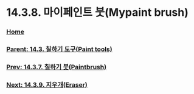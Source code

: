 # 14.3.8. 마이페인트 붓(Mypaint brush)

### [Home](./00-home.md)
### [Parent: 14.3. 칠하기 도구(Paint tools)](./14-03-00-paint-tools.md)
### [Prev: 14.3.7. 칠하기 붓(Paintbrush)](./14-03-07-paintbrush.md)
### [Next: 14.3.9. 지우개(Eraser)](./14-03-09-eraser.md)
